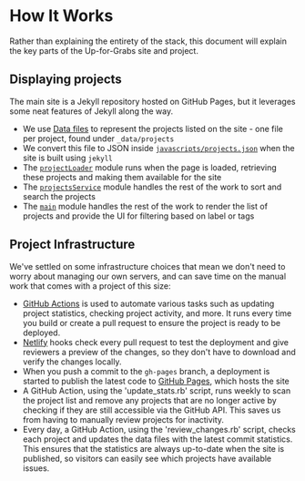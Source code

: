 # How It Works

Rather than explaining the entirety of the stack, this document will explain
the key parts of the Up-for-Grabs site and project.

## Displaying projects

The main site is a Jekyll repository hosted on GitHub Pages, but it leverages
some neat features of Jekyll along the way.

- We use [Data files](https://jekyllrb.com/docs/datafiles/) to represent the
  projects listed on the site - one file per project, found under
  `_data/projects`
- We convert this file to JSON inside [`javascripts/projects.json`](../javascripts/projects.json)
  when the site is built using `jekyll`
- The [`projectLoader`](../javascripts/projectLoader.js) module runs when the
  page is loaded, retrieving these projects and making them available for the
  site
- The [`projectsService`](../javascripts/projectsService.js) module handles
  the rest of the work to sort and search the projects
- The [`main`](../javascripts/main.js) module handles the rest of the work to
  render the list of projects and provide the UI for filtering based on label
  or tags

## Project Infrastructure

We've settled on some infrastructure choices that mean we don't need to worry
about managing our own servers, and can save time on the manual work that comes
with a project of this size:

- [GitHub Actions](https://github.com/features/actions) is used to automate various tasks such as updating project statistics, checking project activity, and more. It runs every time you build or create a pull request to ensure the project is ready to be deployed.
- [Netlify](https://www.netlify.com/) hooks check every pull request to test the deployment and give reviewers a preview of the changes, so they don't have to download and verify the changes locally.
- When you push a commit to the `gh-pages` branch, a deployment is started to publish the latest code to [GitHub Pages](https://pages.github.com/), which
  hosts the site
- A GitHub Action, using the 'update_stats.rb' script, runs weekly to scan the project list and remove any projects that are no longer active by checking if they are still accessible via the GitHub API. This saves us from having to manually review projects for inactivity.
- Every day, a GitHub Action, using the 'review_changes.rb' script, checks each project and updates the data files with the latest commit statistics. This ensures that the statistics are always up-to-date when the site is published, so visitors can easily see which projects have available issues.
